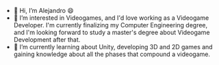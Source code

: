 - 👋 Hi, I’m Alejandro 😄
- 👀 I’m interested in Videogames, and I'd love working as a Videogame Developer. I'm currently finalizing my Computer Engineering degree, and I'm looking forward
      to study a master's degree about Videogame Development after that.
- 🌱 I’m currently learning about Unity, developing 3D and 2D games and gaining knowledge about all the phases that compound a videogame.

<!---
alexbm98/alexbm98 is a ✨ special ✨ repository because its `README.md` (this file) appears on your GitHub profile.
You can click the Preview link to take a look at your changes.
--->
